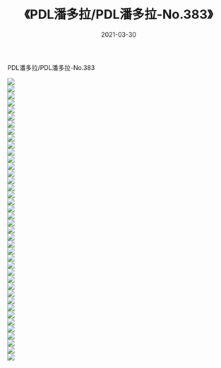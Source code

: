 ﻿---
layout: post
title:  《PDL潘多拉/PDL潘多拉-No.383》
date:   2021-03-30
img: http://pic.660000.xyz/1:/网络美图/2021/PDL潘多拉/PDL潘多拉-No.383/000.jpg
categories: [美女, 清纯, 唯美]
---

PDL潘多拉/PDL潘多拉-No.383

 ![](http://pic.660000.xyz/1:/网络美图/2021/PDL潘多拉/PDL潘多拉-No.383/001.jpg) <br>![](http://pic.660000.xyz/1:/网络美图/2021/PDL潘多拉/PDL潘多拉-No.383/002.jpg) <br>![](http://pic.660000.xyz/1:/网络美图/2021/PDL潘多拉/PDL潘多拉-No.383/003.jpg) <br>![](http://pic.660000.xyz/1:/网络美图/2021/PDL潘多拉/PDL潘多拉-No.383/004.jpg) <br>![](http://pic.660000.xyz/1:/网络美图/2021/PDL潘多拉/PDL潘多拉-No.383/005.jpg) <br>![](http://pic.660000.xyz/1:/网络美图/2021/PDL潘多拉/PDL潘多拉-No.383/006.jpg) <br>![](http://pic.660000.xyz/1:/网络美图/2021/PDL潘多拉/PDL潘多拉-No.383/007.jpg) <br>![](http://pic.660000.xyz/1:/网络美图/2021/PDL潘多拉/PDL潘多拉-No.383/008.jpg) <br>![](http://pic.660000.xyz/1:/网络美图/2021/PDL潘多拉/PDL潘多拉-No.383/009.jpg) <br>![](http://pic.660000.xyz/1:/网络美图/2021/PDL潘多拉/PDL潘多拉-No.383/010.jpg) <br>![](http://pic.660000.xyz/1:/网络美图/2021/PDL潘多拉/PDL潘多拉-No.383/011.jpg) <br>![](http://pic.660000.xyz/1:/网络美图/2021/PDL潘多拉/PDL潘多拉-No.383/012.jpg) <br>![](http://pic.660000.xyz/1:/网络美图/2021/PDL潘多拉/PDL潘多拉-No.383/013.jpg) <br>![](http://pic.660000.xyz/1:/网络美图/2021/PDL潘多拉/PDL潘多拉-No.383/014.jpg) <br>![](http://pic.660000.xyz/1:/网络美图/2021/PDL潘多拉/PDL潘多拉-No.383/015.jpg) <br>![](http://pic.660000.xyz/1:/网络美图/2021/PDL潘多拉/PDL潘多拉-No.383/016.jpg) <br>![](http://pic.660000.xyz/1:/网络美图/2021/PDL潘多拉/PDL潘多拉-No.383/017.jpg) <br>![](http://pic.660000.xyz/1:/网络美图/2021/PDL潘多拉/PDL潘多拉-No.383/018.jpg) <br>![](http://pic.660000.xyz/1:/网络美图/2021/PDL潘多拉/PDL潘多拉-No.383/019.jpg) <br>![](http://pic.660000.xyz/1:/网络美图/2021/PDL潘多拉/PDL潘多拉-No.383/020.jpg) <br>![](http://pic.660000.xyz/1:/网络美图/2021/PDL潘多拉/PDL潘多拉-No.383/021.jpg) <br>![](http://pic.660000.xyz/1:/网络美图/2021/PDL潘多拉/PDL潘多拉-No.383/022.jpg) <br>![](http://pic.660000.xyz/1:/网络美图/2021/PDL潘多拉/PDL潘多拉-No.383/023.jpg) <br>![](http://pic.660000.xyz/1:/网络美图/2021/PDL潘多拉/PDL潘多拉-No.383/024.jpg) <br>![](http://pic.660000.xyz/1:/网络美图/2021/PDL潘多拉/PDL潘多拉-No.383/025.jpg) <br>![](http://pic.660000.xyz/1:/网络美图/2021/PDL潘多拉/PDL潘多拉-No.383/026.jpg) <br>![](http://pic.660000.xyz/1:/网络美图/2021/PDL潘多拉/PDL潘多拉-No.383/027.jpg) <br>![](http://pic.660000.xyz/1:/网络美图/2021/PDL潘多拉/PDL潘多拉-No.383/028.jpg) <br>![](http://pic.660000.xyz/1:/网络美图/2021/PDL潘多拉/PDL潘多拉-No.383/029.jpg) <br>![](http://pic.660000.xyz/1:/网络美图/2021/PDL潘多拉/PDL潘多拉-No.383/030.jpg) <br>![](http://pic.660000.xyz/1:/网络美图/2021/PDL潘多拉/PDL潘多拉-No.383/031.jpg) <br>![](http://pic.660000.xyz/1:/网络美图/2021/PDL潘多拉/PDL潘多拉-No.383/032.jpg) <br>![](http://pic.660000.xyz/1:/网络美图/2021/PDL潘多拉/PDL潘多拉-No.383/033.jpg) <br>![](http://pic.660000.xyz/1:/网络美图/2021/PDL潘多拉/PDL潘多拉-No.383/034.jpg) <br>![](http://pic.660000.xyz/1:/网络美图/2021/PDL潘多拉/PDL潘多拉-No.383/035.jpg) <br>![](http://pic.660000.xyz/1:/网络美图/2021/PDL潘多拉/PDL潘多拉-No.383/036.jpg) <br>![](http://pic.660000.xyz/1:/网络美图/2021/PDL潘多拉/PDL潘多拉-No.383/037.jpg) <br>![](http://pic.660000.xyz/1:/网络美图/2021/PDL潘多拉/PDL潘多拉-No.383/038.jpg) <br>![](http://pic.660000.xyz/1:/网络美图/2021/PDL潘多拉/PDL潘多拉-No.383/039.jpg) <br>![](http://pic.660000.xyz/1:/网络美图/2021/PDL潘多拉/PDL潘多拉-No.383/040.jpg) <br>
